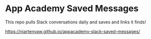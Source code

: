 # App Academy Saved Messages

This repo pulls Slack conversations daily and saves and links it finds!

https://niartenyaw.github.io/appacademy-slack-saved-messages/

